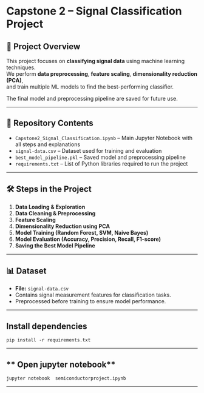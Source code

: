 # Capstone 2 – Signal Classification Project

## 📌 Project Overview
This project focuses on **classifying signal data** using machine learning techniques.  
We perform **data preprocessing**, **feature scaling**, **dimensionality reduction (PCA)**,  
and train multiple ML models to find the best-performing classifier.

The final model and preprocessing pipeline are saved for future use.

---

## 📂 Repository Contents
- `Capstone2_Signal_Classification.ipynb` – Main Jupyter Notebook with all steps and explanations  
- `signal-data.csv` – Dataset used for training and evaluation  
- `best_model_pipeline.pkl` – Saved model and preprocessing pipeline  
- `requirements.txt` – List of Python libraries required to run the project  

---

## 🛠 Steps in the Project
1. **Data Loading & Exploration**
2. **Data Cleaning & Preprocessing**
3. **Feature Scaling**
4. **Dimensionality Reduction using PCA**
5. **Model Training (Random Forest, SVM, Naive Bayes)**
6. **Model Evaluation (Accuracy, Precision, Recall, F1-score)**
7. **Saving the Best Model Pipeline**

---

## 📊 Dataset
- **File:** `signal-data.csv`  
- Contains signal measurement features for classification tasks.  
- Preprocessed before training to ensure model performance.

---
## **Install dependencies**
`pip install -r requirements.txt`

---
## ** Open jupyter notebook**
`jupyter notebook 
semiconductorproject.ipynb`

---
